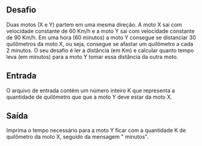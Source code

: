 ## Desafio

Duas motos (X e Y) partem em uma mesma direção. A moto X sai com velocidade
constante de 60 Km/h e a moto Y sai com velocidade constante de 90 Km/h.
Em uma hora (60 minutos) a moto Y consegue se distanciar 30 quilômetros da moto
X, ou seja, consegue se afastar um quilômetro a cada 2 minutos.
O seu desafio é ler a distância (em Km) e calcular quanto tempo leva
(em minutos) para a moto Y tomar essa distância da outra moto.

## Entrada

O arquivo de entrada contém um número inteiro K que representa a quantidade de
quilômetro que que a moto Y deve estar da moto X.

## Saída

Imprima o tempo necessário para a moto Y ficar com a quantidade K de quilômetro
da moto X, seguido da mensagem " minutos". 